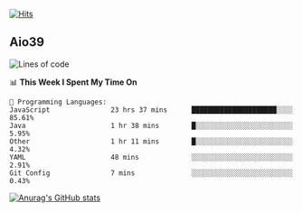 [![Hits](https://hits.seeyoufarm.com/api/count/incr/badge.svg?url=https%3A%2F%2Fgithub.com%2Faio39&count_bg=%2339C5BB&title_bg=%23555555&icon=&icon_color=%23E7E7E7&title=hits&edge_flat=false)](https://hits.seeyoufarm.com)

## Aio39

<!--START_SECTION:waka-->
![Lines of code](https://img.shields.io/badge/From%20Hello%20World%20I%27ve%20Written-392218%20lines%20of%20code-blue)

📊 **This Week I Spent My Time On** 

```text
💬 Programming Languages: 
JavaScript               23 hrs 37 mins      █████████████████████░░░░   85.61% 
Java                     1 hr 38 mins        █░░░░░░░░░░░░░░░░░░░░░░░░   5.95% 
Other                    1 hr 11 mins        █░░░░░░░░░░░░░░░░░░░░░░░░   4.32% 
YAML                     48 mins             ░░░░░░░░░░░░░░░░░░░░░░░░░   2.91% 
Git Config               7 mins              ░░░░░░░░░░░░░░░░░░░░░░░░░   0.43%

```


<!--END_SECTION:waka-->
[![Anurag's GitHub stats](https://github-readme-stats.vercel.app/api?username=aio39)](https://github.com/anuraghazra/github-readme-stats)

<!--
**aio39/aio39** is a ✨ _special_ ✨ repository because its `README.md` (this file) appears on your GitHub profile.

Here are some ideas to get you started:

- 🔭 I’m currently working on ...
- 🌱 I’m currently learning ...
- 👯 I’m looking to collaborate on ...
- 🤔 I’m looking for help with ...
- 💬 Ask me about ...
- 📫 How to reach me: ...
- 😄 Pronouns: ...
- ⚡ Fun fact: ...
-->
